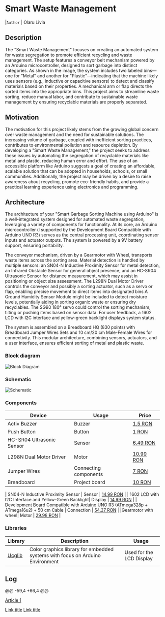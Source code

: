 #  Smart Waste Management

|`Author` | Olaru Livia

## Description

The "Smart Waste Management" focuses on creating an automated system for waste segregation to promote efficient recycling and waste management. The setup features a conveyor belt mechanism powered by an Arduino microcontroller, designed to sort garbage into distinct categories. As shown in the image, the system includes two labeled bins—one for "Metal" and another for "Plastic"—indicating that the machine likely uses sensors (e.g., inductive or capacitive sensors) to detect and classify materials based on their properties. A mechanical arm or flap directs the sorted items into the appropriate bins. This project aims to streamline waste sorting, reduce manual labor, and contribute to sustainable waste management by ensuring recyclable materials are properly separated. 

## Motivation

The motivation for this project likely stems from the growing global concern over waste management and the need for sustainable solutions. The increasing volume of garbage, coupled with inefficient sorting practices, contributes to environmental pollution and resource depletion. By developing a "Smart Waste Management," the project seeks to address these issues by automating the segregation of recyclable materials like metal and plastic, reducing human error and effort. The use of an accessible platform like Arduino suggests a goal of creating an affordable, scalable solution that can be adopted in households, schools, or small communities. Additionally, the project may be driven by a desire to raise awareness about recycling, promote eco-friendly habits, and provide a practical learning experience using electronics and programming.

## Architecture
The architecture of your "Smart Garbage Sorting Machine using Arduino" is a well-integrated system designed for automated waste segregation, leveraging a variety of components for functionality. At its core, an Arduino microcontroller (l supported by the Development Board Compatible with Arduino UNO R3) serves as the central processing unit, coordinating sensor inputs and actuator outputs. The system is powered by a 9V battery support, ensuring portability.

The conveyor mechanism, driven by a Gearmotor with Wheel, transports waste items across the sorting area. Material detection is handled by multiple sensors: an SN04-N Inductive Proximity Sensor for metal detection, an Infrared Obstacle Sensor for general object presence, and an HC-SR04 Ultrasonic Sensor for distance measurement, which may assist in positioning or object size assessment. The L298N Dual Motor Driver controls the conveyor and possibly a sorting actuator, such as a servo or flap, enabling precise movement to direct items into designated bins.A Ground Humidity Sensor Module might be included to detect moisture levels, potentially aiding in sorting organic waste or ensuring dry recyclables. The SG90 180° servo could control the sorting mechanism, tilting or pushing items based on sensor data. For user feedback, a 1602 LCD with I2C interface and yellow-green backlight displays system status. 

The system is assembled on a Breadboard HQ (830 points) with Breadboard Jumper Wires Sets and 10 cm/20 cm Male-Female Wires for connectivity. This modular architecture, combining sensors, actuators, and a user interface, ensures efficient sorting of metal and plastic waste.

### Block diagram

<!-- Make sure the path to the picture is correct -->

![Block Diagram](schematics/Schema.png)

### Schematic

![Schematic](schematics/Schema_electrica.png)

### Components

| Device | Usage | Price |
|--------|--------|-------|
| Activ Buzzer | Buzzer | [1.5 RON](https://www.optimusdigital.ro/ro/audio-buzzere/635-buzzer-activ-de-3-v.html?search_query=buzzer&results=61) |
| Push Button | Button | [1 RON](https://www.optimusdigital.ro/ro/butoane-i-comutatoare/1119-buton-6x6x6.html?search_query=buton&results=222) |
| HC-SR04 Ultrasonic Sensor | Sensor | [6.49 RON](https://www.optimusdigital.ro/ro/senzori-senzori-ultrasonici/9-senzor-ultrasonic-hc-sr04-.html?srsltid=AfmBOootBPrUATlwLf4HeFH1YIeahjJyGr4TGfCvfdEBiaD-u3K2tDvX) |
| L298N Dual Motor Driver | Motor | [10.99 RON](https://www.optimusdigital.ro/en/brushed-motor-drivers/145-l298n-dual-motor-driver.html?srsltid=AfmBOoqwFgqYLe84tv8JPwx6YgXOAKAlEkKPCjQdB1hPojCcXELARgGb) |
| Jumper Wires | Connecting components | [7 RON](https://www.optimusdigital.ro/ro/fire-fire-mufate/884-set-fire-tata-tata-40p-10-cm.html?search_query=set+fire&results=110) |
| Breadboard | Project board | [10 RON](https://www.optimusdigital.ro/ro/prototipare-breadboard-uri/8-breadboard-830-points.html?search_query=breadboard&results=145) |

| SN04-N Inductive Proximity Sensor | Sensor | [14.99 RON](https://www.optimusdigital.ro/en/distance-sensors/8184-sn04-n-inductive-proximity-sensor.html?srsltid=AfmBOooejlVhL7s9Vi1X7dW2hJJdSA7u-HKxUFmRYQy3J-wKV2hKZWPz) |
|  1602 LCD with I2C Interface and Yellow-Green Backlight| Display | [14.99 RON](https://www.optimusdigital.ro/en/lcds/62-1602-lcd-with-i2c-interface-and-yellow-green-backlight.html?srsltid=AfmBOopKAZIufweGjhokxFL0AXa6k3RrFd3zKV7rbfG8a5CgpLMtb1j5) |
| Development Board Compatible with Arduino UNO R3 (ATmega328p + ATmega16u2) + 50 cm Cable | Connection | [54.37 RON](https://www.optimusdigital.ro/en/avr-boards/4561-development-board-compatible-with-arduino-uno-r3-atmega328p-atmega16u2-50-cm-cable.html?srsltid=AfmBOooboVulUufX3IPWz_unFjWUzWObENSPxptNosI_wOPummSdngfG) |
|Gearmotor with wheel| Motor | [29.98 RON](https://www.optimusdigital.ro/en/37-mm-gearmotors/2919-jgb37-520-gearmotor-with-encoder-and-wheel-12-v-320-rpm.html?srsltid=AfmBOooj4CuLYjyp7-xFiK3diAr4TLdtTHiSDnHkCn5fYxAp4eZxrWrf) |

### Libraries

<!-- This is just an example, fill in the table with your actual components -->

| Library | Description | Usage |
|---------|-------------|-------|
| [Ucglib](https://github.com/olikraus/ucglib) | Color graphics library for embedded systems with focus on Arduino Environment | Used for the LCD Display  |


## Log

@@ -59,4 +66,4 @@

[Article 1](https://www.explainthatstuff.com/induction-motors.html)

[Link title](https://projecthub.arduino.cc/)
[Link title](https://projecthub.arduino.cc/)
